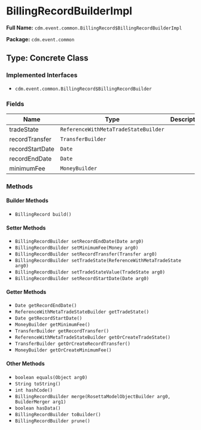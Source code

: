 # BillingRecordBuilderImpl

**Full Name:** `cdm.event.common.BillingRecord$BillingRecordBuilderImpl`

**Package:** `cdm.event.common`

## Type: Concrete Class

### Implemented Interfaces

- `cdm.event.common.BillingRecord$BillingRecordBuilder`

### Fields

| Name | Type | Description |
|------|------|-------------|
| tradeState | `ReferenceWithMetaTradeStateBuilder` |  |
| recordTransfer | `TransferBuilder` |  |
| recordStartDate | `Date` |  |
| recordEndDate | `Date` |  |
| minimumFee | `MoneyBuilder` |  |

### Methods

#### Builder Methods

- `BillingRecord build()`

#### Setter Methods

- `BillingRecordBuilder setRecordEndDate(Date arg0)`
- `BillingRecordBuilder setMinimumFee(Money arg0)`
- `BillingRecordBuilder setRecordTransfer(Transfer arg0)`
- `BillingRecordBuilder setTradeState(ReferenceWithMetaTradeState arg0)`
- `BillingRecordBuilder setTradeStateValue(TradeState arg0)`
- `BillingRecordBuilder setRecordStartDate(Date arg0)`

#### Getter Methods

- `Date getRecordEndDate()`
- `ReferenceWithMetaTradeStateBuilder getTradeState()`
- `Date getRecordStartDate()`
- `MoneyBuilder getMinimumFee()`
- `TransferBuilder getRecordTransfer()`
- `ReferenceWithMetaTradeStateBuilder getOrCreateTradeState()`
- `TransferBuilder getOrCreateRecordTransfer()`
- `MoneyBuilder getOrCreateMinimumFee()`

#### Other Methods

- `boolean equals(Object arg0)`
- `String toString()`
- `int hashCode()`
- `BillingRecordBuilder merge(RosettaModelObjectBuilder arg0, BuilderMerger arg1)`
- `boolean hasData()`
- `BillingRecordBuilder toBuilder()`
- `BillingRecordBuilder prune()`


